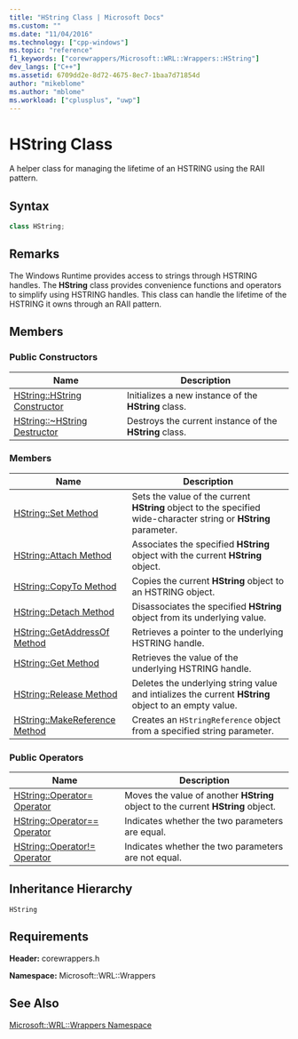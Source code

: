 ```yaml
---
title: "HString Class | Microsoft Docs"
ms.custom: ""
ms.date: "11/04/2016"
ms.technology: ["cpp-windows"]
ms.topic: "reference"
f1_keywords: ["corewrappers/Microsoft::WRL::Wrappers::HString"]
dev_langs: ["C++"]
ms.assetid: 6709dd2e-8d72-4675-8ec7-1baa7d71854d
author: "mikeblome"
ms.author: "mblome"
ms.workload: ["cplusplus", "uwp"]
---
```

# HString Class

A helper class for managing the lifetime of an HSTRING using the RAII pattern.

## Syntax

```cpp
class HString;
```

## Remarks

The Windows Runtime provides access to strings through HSTRING handles. The **HString** class provides convenience functions and operators to simplify using HSTRING handles. This class can handle the lifetime of the HSTRING it owns through an RAII pattern.

## Members

### Public Constructors

|Name|Description|
|----------|-----------------|
|[HString::HString Constructor](../windows/hstring-hstring-constructor.md)|Initializes a new instance of the **HString** class.|
|[HString::~HString Destructor](../windows/hstring-tilde-hstring-destructor.md)|Destroys the current instance of the **HString** class.|

### Members

|Name|Description|
|----------|-----------------|
|[HString::Set Method](../windows/hstring-set-method.md)|Sets the value of the current **HString** object to the specified wide-character string or **HString** parameter.|
|[HString::Attach Method](../windows/hstring-attach-method.md)|Associates the specified **HString** object with the current **HString** object.|
|[HString::CopyTo Method](../windows/hstring-copyto-method.md)|Copies the current **HString** object to an HSTRING object.|
|[HString::Detach Method](../windows/hstring-detach-method.md)|Disassociates the specified **HString** object from its underlying value.|
|[HString::GetAddressOf Method](../windows/hstring-getaddressof-method.md)|Retrieves a pointer to the underlying HSTRING handle.|
|[HString::Get Method](../windows/hstring-get-method.md)|Retrieves the value of the underlying HSTRING handle.|
|[HString::Release Method](../windows/hstring-release-method.md)|Deletes the underlying string value and intializes the current **HString** object to an empty value.|
|[HString::MakeReference Method](../windows/hstring-makereference-method.md)|Creates an `HStringReference` object from a specified string parameter.|

### Public Operators

|Name|Description|
|----------|-----------------|
|[HString::Operator= Operator](../windows/hstring-operator-assign-operator.md)|Moves the value of another **HString** object to the current **HString** object.|
|[HString::Operator== Operator](../windows/hstring-operator-equality-operator.md)|Indicates whether the two parameters are equal.|
|[HString::Operator!= Operator](../windows/hstring-operator-inequality-operator.md)|Indicates whether the two parameters are not equal.|

## Inheritance Hierarchy

`HString`

## Requirements

**Header:** corewrappers.h

**Namespace:** Microsoft::WRL::Wrappers

## See Also

[Microsoft::WRL::Wrappers Namespace](../windows/microsoft-wrl-wrappers-namespace.md)